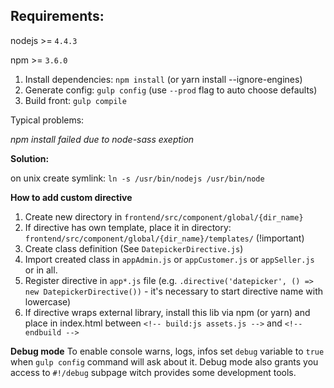 ## Requirements:

nodejs >= `4.4.3`

npm >= `3.6.0`


1. Install dependencies: `npm install` (or yarn install  --ignore-engines)
2. Generate config: `gulp config` (use `--prod` flag to auto choose defaults)
3. Build front: `gulp compile`

Typical problems: 

_npm install failed due to node-sass exeption_

**Solution:** 

on unix create symlink:  `ln -s /usr/bin/nodejs /usr/bin/node`


**How to add custom directive**
1. Create new directory in `frontend/src/component/global/{dir_name}`
2. If directive has own template, place it in directory:  `frontend/src/component/global/{dir_name}/templates/` (!important)
3. Create class definition (See `DatepickerDirective.js`)
4. Import created class in `appAdmin.js` or `appCustomer.js` or `appSeller.js` or in all.
5. Register directive in `app*.js` file (e.g. `.directive('datepicker', () => new DatepickerDirective())` - it's necessary to start directive name with lowercase)
6. If directive wraps external library, install this lib via npm (or yarn) and place in index.html between `<!-- build:js assets.js -->` and `<!-- endbuild -->`

**Debug mode**
To enable console warns, logs, infos set `debug` variable to `true` when `gulp config` command will ask about it.
Debug mode also grants you access to `#!/debug` subpage witch provides some development tools.
